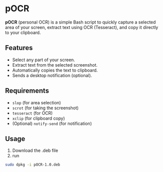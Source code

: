 # pOCR

**pOCR** (personal OCR) is a simple Bash script to quickly capture a selected area of your screen, extract text using OCR (Tesseract), and copy it directly to your clipboard.

## Features
- Select any part of your screen.
- Extract text from the selected screenshot.
- Automatically copies the text to clipboard.
- Sends a desktop notification (optional).

## Requirements
- `slop` (for area selection)
- `scrot` (for taking the screenshot)
- `tesseract` (for OCR)
- `xclip` (for clipboard copy)
- (Optional) `notify-send` (for notification)

## Usage
1) Download the .deb file
2) run  
```bash
sudo dpkg -i pOCR-1.0.deb
```
